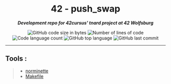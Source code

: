 <h1 align="center">
	42 - push_swap
</h1>

<p align="center">
	<b><i>Development repo for 42cursus' tnard project at 42 Wolfsburg</i></b><br>
</p>

<p align="center">
	<img alt="GitHub code size in bytes" src="https://img.shields.io/github/languages/code-size/SilentJMA/42-Cursus/tree/main/push_swap?color=blueviolet" />
	<img alt="Number of lines of code" src="https://img.shields.io/tokei/lines/github/SilentJMA/42-Cursus/tree/main/push_swap?color=blueviolet" />
	<img alt="Code language count" src="https://img.shields.io/github/languages/count/SilentJMA/42-Cursus/tree/main/push_swap?color=blue" />
	<img alt="GitHub top language" src="https://img.shields.io/github/languages/top/SilentJMA/42-Cursus/tree/main/push_swap?color=blue" />
	<img alt="GitHub last commit" src="https://img.shields.io/github/last-commit/SilentJMA/42-Cursus/tree/main/push_swap?color=brightgreen" />
</p>

---

## Tools :
 > - [norminette](https://github.com/42School/norminette) <br />
 > - [Makefile](https://github.com/PandeoF1/makefile) <br />

